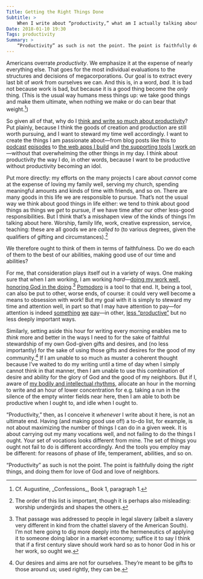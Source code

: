 ```yaml
---
Title: Getting the Right Things Done
Subtitle: >
    When I write about “productivity,” what am I actually talking about? And why?
Date: 2018-01-10 19:30
Tags: productivity
Summary: >
    “Productivity” as such is not the point. The point is faithfully doing the right things, and doing them for love of God and love of neighbors.
---
```


Americans overrate _productivity_. We emphasize it at the expense of nearly everything else. That goes for the most individual evaluations to the structures and decisions of megacorporations. Our goal is to extract every last bit of _work_ from ourselves we can. And this is, in a word, _bad_. It is bad not because work is bad, but because it is a good thing become the _only_ thing. (This is the usual way humans mess things up: we take good things and make them ultimate, when nothing we make or do can bear that weight.[^1])

So given all of that, why do I [think and write so much about productivity](http://www.chriskrycho.com/productivity/ "Posts tagged “Productivity”")? Put plainly, because I think the goods of creation and production are still worth pursuing, and I want to steward my time well accordingly. I want to create the things I am passionate about—from blog posts like this to [podcast](http://www.newrustacean.com "New Rustacean") [episodes](http://www.winningslowly.org "Winning Slowly") to [the web apps I build](https://olo.com "Olo – online ordering for restaurants") and [the supporting tools](https://github.com/typed-ember/ember-cli-typescript "Ember CLI TypeScript") [I work on](https://github.com/chriskrycho/true-myth "True Myth")—without that overwhelming the other things in my day. I think about productivity the way I do, in other words, because I want to be productive without productivity becoming an idol.

Put more directly: my efforts on the many projects I care about _cannot_ come at the expense of loving my family well, serving my church, spending meaningful amounts and kinds of time with friends, and so on. There are many goods in this life we are responsible to pursue. That’s not the usual way we think about good things in life either: we tend to think about good things as things we _get_ to pursue, if we have time after our other less-good responsibilities. But I think that’s a misshapen view of the kinds of things I’m talking about here. Worship, family life, work, creative expression, service, teaching: these are all goods we are _called to_ (to various degrees, given the qualifiers of gifting and circumstances).[^2]

We therefore ought to think of them in terms of faithfulness. Do we do each of them to the best of our abilities, making good use of our time and abilities?

For me, that consideration plays itself out in a variety of ways. One making sure that when I am working, I am working _hard_—[doing my work well, honoring God in the doing](https://www.esv.org/Colossians+3+23/ "Colossians 3:23").[^3] [Pomodoro](http://www.chriskrycho.com/2017/log-all-the-things.html "Log All the Things!") is a tool to that end. It, being a tool, can also be put to other, worse ends, of course: it could very well become a means to obsession with work! But my goal with it is simply to steward my time and attention well, in part so that I may have attention to pay—for attention is indeed [something](http://iasc-culture.org/THR/channels/Infernal_Machine/2015/04/79-theses-on-technology-the-spectrum-of-attention/ "79 Theses on Technology: The Spectrum of Attention") [we](http://iasc-culture.org/THR/channels/Infernal_Machine/2015/03/79-theses-on-technology-on-attention/ "79 Theses on Technology: On Attention") [pay](http://iasc-culture.org/THR/channels/Infernal_Machine/2015/04/79-theses-on-technology-jacobs-responds-to-wellmon/ "79 Theses on Technology: Jacobs Responds to Wellmon")—in other, [less “productive”](https://thefrailestthing.com/2011/03/22/dont-worry-be-idle/ "Don’t Worry, Be Idle") but no less deeply important ways.

Similarly, setting aside this hour for writing every morning enables me to _think_ more and better in the ways I need to for the sake of faithful stewardship of my own God-given gifts and desires, and (no less importantly) for the sake of using those gifts and desires for the good of my community.[^4] If I am unable to so much as muster a coherent thought because I’ve waited to do my writing until a time of day when I simply cannot think in that manner, then I am unable to use this combination of desire and ability for the glory of God and the good of my neighbors. But if I, aware of [my bodily and intellectual rhythms](http://www.chriskrycho.com/2017/knowing-your-rhythms.html "Knowing Your Rhythms"), allocate an hour in the morning to write and an hour of lower concentration for e.g. taking a run in the silence of the empty winter fields near here, then I am able to both be productive when I ought to, and idle when I ought to.

“Productivity,” then, as I conceive it _whenever_ I write about it here, is not an ultimate end. Having (and making good use of!) a to-do list, for example, is not about maximizing the number of things I can do in a given week. It is about carrying out my many vocations well, and not failing to do the things I ought. Your set of vocations looks different from mine. The set of things you ought not fail to do is different accordingly. And the tools you employ may be different: for reasons of phase of life, temperament, abilities, and so on.

“Productivity” as such is not the point. The point is faithfully doing the _right_ things, and doing them for love of God and love of neighbors.

[^1]: Cf. Augustine, \_Confessions\_, Book 1, paragraph 1.
[^2]: The order of this list is important, though it is perhaps also misleading: worship undergirds and shapes the others.
[^3]: That passage was addressed to people in legal slavery (albeit a slavery very different in kind from the chattel slavery of the American South). I’m not here going to dig more deeply into the hermeneutics of applying it to someone doing labor in a market economy; suffice it to say I think that if a first century slave should work hard so as to honor God in his or her work, so ought we.
[^4]: Our desires and aims are not for ourselves. They’re meant to be gifts to those around us; used rightly, they can be.
